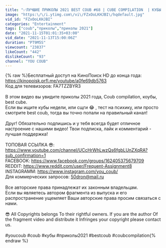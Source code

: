 ```yaml
---
title: "✅ЛУЧШИЕ ПРИКОЛЫ 2021 BEST COUB #68 | CUBE COMPILATION  | КУБЫ | ТЕСТ НА ПСИХИКУ"
image: "https:\/\/i.ytimg.com\/vi\/FZxOoLKHJBI\/hqdefault.jpg"
vid_id: "FZxOoLKHJBI"
categories: "Entertainment"
tags: ["coub","приколы","приколы 2021"]
date: "2021-11-15T01:01:35+03:00"
vid_date: "2021-11-13T15:00:06Z"
duration: "PT9M5S"
viewcount: "23837"
likeCount: "442"
dislikeCount: "93"
channel: "YOU COUB"
---
```

{% raw %}Бесплатный доступ на КиноПоиск HD до конца года:<br /><a rel="nofollow" target="blank" href="https://kinopoisk.prfl.me/youtube/a0fe69db5763">https://kinopoisk.prfl.me/youtube/a0fe69db5763</a><br />Код для телевизоров: FA7TZZBYR3<br /><br />В этом видео вы увидите приколы 2021 года, Coub compilation,  коубы, best cube.<br />Если вы ищите кубы недели, или сщги 😂 , тест на психику, или просто смотрите best coub, тогда вы точно попали на правильный канал! <br /><br />Друг! Обязательно подпишись и у тебя всегда будет отличное настроение с нашими видео! Твои подписка, лайк и комментарий - лучшая поддержка!<br /><br />ТОПОВАЯ ССЫЛКА 😎:  <a rel="nofollow" target="blank" href="https://www.youtube.com/channel/UCcHrWhLwzQs6fgbLUnZXqRA?sub_confirmation=1">https://www.youtube.com/channel/UCcHrWhLwzQs6fgbLUnZXqRA?sub_confirmation=1</a><br />FACEBOOK: <a rel="nofollow" target="blank" href="https://www.facebook.com/groups/162405375679709">https://www.facebook.com/groups/162405375679709</a><br />REDDIT: <a rel="nofollow" target="blank" href="https://www.reddit.com/user/Frequent-Assignment8">https://www.reddit.com/user/Frequent-Assignment8</a><br />INSTAGRAMM: <a rel="nofollow" target="blank" href="https://www.instagram.com/you_coub/">https://www.instagram.com/you_coub/</a><br />Для коммерческих запросов: 50dron@mail.ru<br /><br />Все авторские права принадлежат их законным владельцам.<br />Если вы являетесь автором фрагмента из выпуска и его<br />распространение ущемляет Ваши авторские права просим связаться с нами.<br /><br />😎 All Copyrights belongs To their rightful owners. If you are the author Of the fragment video and distribute it Infringes your copyright please contact us.<br /><br />#youcoub #coub #кубы #приколы2021 #bestcoub #coubcompilation{% endraw %}
